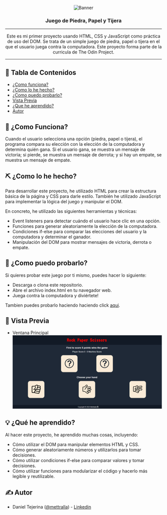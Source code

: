 <p align="center">
 <img src=https://drive.google.com/uc?export=view&id=1S2A2fBqw-yBA4BFUpby4pRO8Qo4aIMwk alt="Banner"></a>
</p>
<h3 align="center">Juego de Piedra, Papel y Tijera</h3>

---

<p align="center">Este es mi primer proyecto usando HTML, CSS y JavaScript como práctica de uso del DOM. Se trata de un simple juego de piedra, papel o tijera en el que el usuario juega contra la computadora. Este proyecto forma parte de la curricula de The Odin Project.
<br> 
</p>

---

## 📝 Tabla de Contenidos
- [¿Como funciona?](#funcionamiento)
- [¿Como lo he hecho?](#desarrollo)
- [¿Como puedo probarlo?](#probarlo)
- [Vista Previa](#vista)
- [¿Que he aprendido?](#aprendido)
- [Autor](#authors)

## 🧐 ¿Como Funciona? <a name = "funcionamiento"></a>

Cuando el usuario selecciona una opción (piedra, papel o tijera), el programa compara su elección con la elección de la computadora y determina quién gana. Si el usuario gana, se muestra un mensaje de victoria; si pierde, se muestra un mensaje de derrota; y si hay un empate, se muestra un mensaje de empate.

## ⛏️ ¿Como lo he hecho? <a name = "desarrollo"></a>

Para desarrollar este proyecto, he utilizado HTML para crear la estructura básica de la página y CSS para darle estilo. También he utilizado JavaScript para implementar la lógica del juego y manipular el DOM.

En concreto, he utilizado las siguientes herramientas y técnicas:

- Event listeners para detectar cuándo el usuario hace clic en una opción.
- Funciones para generar aleatoriamente la elección de la computadora.
- Condiciones if-else para comparar las elecciones del usuario y la computadora y determinar el ganador.
- Manipulación del DOM para mostrar mensajes de victoria, derrota o empate.

## 🏁 ¿Como puedo probarlo? <a name = "probarlo"></a>

Si quieres probar este juego por ti mismo, puedes hacer lo siguiente:

- Descarga o clona este repositorio.
- Abre el archivo index.html en tu navegador web.
- Juega contra la computadora y diviértete!

Tambien puedes probarlo haciendo haciendo click [aqui](https://mettralla.github.io/rock-paper-scissors/).

## 🎈 Vista Previa <a name="vista"></a>

- Ventana Principal
![Game Preview](./images/gamePreview.png)

## 💡 ¿Qué he aprendido? <a name="aprendido"></a>

Al hacer este proyecto, he aprendido muchas cosas, incluyendo:

- Cómo utilizar el DOM para manipular elementos HTML y CSS.
- Cómo generar aleatoriamente números y utilizarlos para tomar decisiones.
- Cómo utilizar condiciones if-else para comparar valores y tomar decisiones.
- Cómo utilizar funciones para modularizar el código y hacerlo más legible y reutilizable.

## ✍️ Autor <a name = "authors"></a>
- Daniel Tejerina ([@mettralla](https://github.com/mettralla)) - [Linkedin](https://www.linkedin.com/in/daniel-alejandro-tejerina/)
